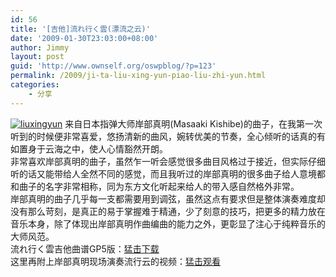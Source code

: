 ```yaml
---
id: 56
title: '[吉他]流れ行く雲(漂流之云)'
date: '2009-01-30T23:03:00+08:00'
author: Jimmy
layout: post
guid: 'http://www.ownself.org/oswpblog/?p=123'
permalink: /2009/ji-ta-liu-xing-yun-piao-liu-zhi-yun.html
categories:
    - 分享
---
```


[![liuxingyun](/wp-content/uploads/2010/13a681ee705a_1512A/liuxingyun_thumb.jpg "liuxingyun")](/wp-content/uploads/2010/13a681ee705a_1512A/liuxingyun.jpg) 来自日本指弹大师岸部真明(Masaaki Kishibe)的曲子，在我第一次听到的时候便非常喜爱，悠扬清新的曲风，婉转优美的节奏，全心倾听的话真的有如置身于云海之中，使人心情豁然开朗。   
 非常喜欢岸部真明的曲子，虽然乍一听会感觉很多曲目风格过于接近，但实际仔细听的话又能带给人全然不同的感觉，而且我听过的岸部真明的很多曲子给人意境都和曲子的名字非常相称，同为东方文化听起来给人的带入感自然格外非常。   
 岸部真明的曲子几乎每一支都需要用到调弦，虽然这点有要求但是整体演奏难度却没有那么苛刻，是真正的易于掌握难于精通，少了刻意的技巧，把更多的精力放在音乐本身，除了体现出岸部真明作曲编曲的能力之外，更彰显了注心于纯粹音乐的大师风范。   
 流れ行く雲吉他曲谱GP5版：[猛击下载](http://cid-507861a5ffb49bea.skydrive.live.com/self.aspx/.Public/%e5%90%89%e4%bb%96%e6%9b%b2%e8%b0%b1/%e6%b5%81%e3%82%8c%e8%a1%8c%e3%81%8f%e9%9b%b2.gp5)   
 这里再附上岸部真明现场演奏流行云的视频：[猛击观看](http://v.youku.com/v_show/id_XMzIxNTE4Njg=.html)